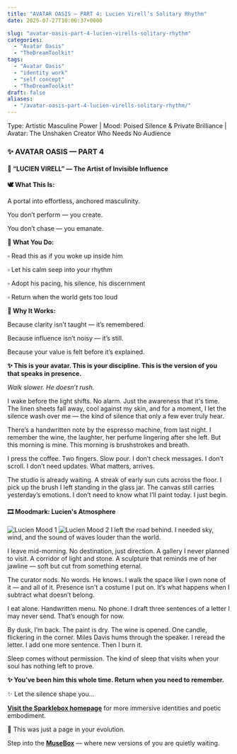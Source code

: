 ```yaml
---
title: "AVATAR OASIS — PART 4: Lucien Virell’s Solitary Rhythm"
date: 2025-07-27T10:06:37+0000

slug: "avatar-oasis-part-4-lucien-virells-solitary-rhythm"
categories:
  - "Avatar Oasis"
  - "TheDreamToolkit"
tags:
  - "Avatar Oasis"
  - "identity work"
  - "self concept"
  - "TheDreamToolkit"
draft: false
aliases:
  - "/avatar-oasis-part-4-lucien-virells-solitary-rhythm/"
---
```

Type: Artistic Masculine Power | Mood: Poised Silence & Private Brilliance | Avatar: The Unshaken Creator Who Needs No Audience

### ✨ AVATAR OASIS — PART 4

#### 💠 “LUCIEN VIRELL” — The Artist of Invisible Influence

**🕊️ What This Is:**

A portal into effortless, anchored masculinity.

You don’t perform — you create.

You don’t chase — you emanate.

**🌸 What You Do:**

▫️ Read this as if you woke up inside him

▫️ Let his calm seep into your rhythm

▫️ Adopt his pacing, his silence, his discernment

▫️ Return when the world gets too loud

**💫 Why It Works:**

Because clarity isn’t taught — it’s remembered.

Because influence isn’t noisy — it’s still.

Because your value is felt before it’s explained.

**✨ This is your avatar.
This is your discipline.
This is the version of you that speaks in presence.**

*Walk slower. He doesn’t rush.*

I wake before the light shifts. No alarm. Just the awareness that it's time. The linen sheets fall away, cool against my skin, and for a moment, I let the silence wash over me — the kind of silence that only a few ever truly hear.

There’s a handwritten note by the espresso machine, from last night. I remember the wine, the laughter, her perfume lingering after she left. But this morning is mine. This morning is brushstrokes and breath.

I press the coffee. Two fingers. Slow pour. I don’t check messages. I don’t scroll. I don’t need updates. What matters, arrives.

The studio is already waiting. A streak of early sun cuts across the floor. I pick up the brush I left standing in the glass jar. The canvas still carries yesterday’s emotions. I don’t need to know what I’ll paint today. I just begin.

#### 🎞️ Moodmark: Lucien's Atmosphere

![Lucien Mood 1](/lucien_mood1.jpg)
![Lucien Mood 2](/lucien_mood2.jpg)
I left the road behind. I needed sky, wind, and the sound of waves louder than the world.

I leave mid-morning. No destination, just direction. A gallery I never planned to visit. A corridor of light and stone. A sculpture that reminds me of her jawline — soft but cut from something eternal.

The curator nods. No words. He knows. I walk the space like I own none of it — and all of it. Presence isn't a costume I put on. It’s what happens when I subtract what doesn’t belong.

I eat alone. Handwritten menu. No phone. I draft three sentences of a letter I may never send. That’s enough for now.

By dusk, I’m back. The paint is dry. The wine is opened. One candle, flickering in the corner. Miles Davis hums through the speaker. I reread the letter. I add one more sentence. Then I burn it.

Sleep comes without permission. The kind of sleep that visits when your soul has nothing left to prove.

**✨ You’ve been him this whole time.
Return when you need to remember.**

✨ Let the silence shape you...

[**Visit the Sparklebox homepage**](https://sparklebox.blog) for more immersive identities and poetic embodiment.

💭 This was just a page in your evolution.

Step into the [**MuseBox**](https://sparklebox.blog/%E2%9C%A8-the-musebox/) — where new versions of you are quietly waiting.